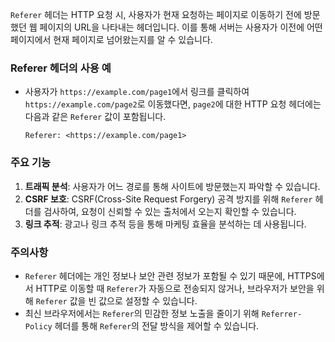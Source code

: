`Referer` 헤더는 HTTP 요청 시, 사용자가 현재 요청하는 페이지로 이동하기 전에 방문했던 웹 페이지의 URL을 나타내는 헤더입니다. 이를 통해 서버는 사용자가 이전에 어떤 페이지에서 현재 페이지로 넘어왔는지를 알 수 있습니다.

### Referer 헤더의 사용 예

- 사용자가 `https://example.com/page1`에서 링크를 클릭하여 `https://example.com/page2`로 이동했다면, `page2`에 대한 HTTP 요청 헤더에는 다음과 같은 `Referer` 값이 포함됩니다.
    
    ```
    Referer: <https://example.com/page1>
    
    ```
    

### 주요 기능

1. **트래픽 분석**: 사용자가 어느 경로를 통해 사이트에 방문했는지 파악할 수 있습니다.
2. **CSRF 보호**: CSRF(Cross-Site Request Forgery) 공격 방지를 위해 `Referer` 헤더를 검사하여, 요청이 신뢰할 수 있는 출처에서 오는지 확인할 수 있습니다.
3. **링크 추적**: 광고나 링크 추적 등을 통해 마케팅 효율을 분석하는 데 사용됩니다.

### 주의사항

- `Referer` 헤더에는 개인 정보나 보안 관련 정보가 포함될 수 있기 때문에, HTTPS에서 HTTP로 이동할 때 `Referer`가 자동으로 전송되지 않거나, 브라우저가 보안을 위해 `Referer` 값을 빈 값으로 설정할 수 있습니다.
- 최신 브라우저에서는 `Referer`의 민감한 정보 노출을 줄이기 위해 `Referrer-Policy` 헤더를 통해 `Referer`의 전달 방식을 제어할 수 있습니다.


